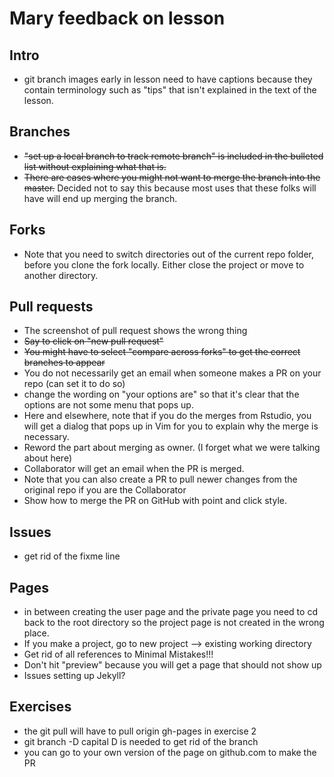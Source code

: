 # Mary feedback on lesson

## Intro

- git branch images early in lesson need to have captions because they contain terminology such as "tips" that isn't explained in the text of the lesson.

## Branches

- ~~"set up a local branch to track remote branch" is included in the bulleted list without explaining what that is.~~
- ~~There are cases where you might not want to merge the branch into the master.~~ Decided not to say this because most uses that these folks will have will end up merging the branch.

## Forks

- Note that you need to switch directories out of the current repo folder, before you clone the fork locally. Either close the project or move to another directory.

## Pull requests

- The screenshot of pull request shows the wrong thing
- ~~Say to click on "new pull request"~~
- ~~You might have to select "compare across forks" to get the correct branches to appear~~
- You do not necessarily get an email when someone makes a PR on your repo (can set it to do so)
- change the wording on "your options are" so that it's clear that the options are not some menu that pops up.
- Here and elsewhere, note that if you do the merges from Rstudio, you will get a dialog that pops up in Vim for you to explain why the merge is necessary.
- Reword the part about merging as owner. (I forget what we were talking about here)
- Collaborator will get an email when the PR is merged.
- Note that you can also create a PR to pull newer changes from the original repo if you are the Collaborator
- Show how to merge the PR on GitHub with point and click style.

## Issues

- get rid of the fixme line

## Pages

- in between creating the user page and the private page you need to cd back to the root directory so the project page is not created in the wrong place.
- If you make a project, go to new project --> existing working directory
- Get rid of all references to Minimal Mistakes!!!
- Don't hit "preview" because you will get a page that should not show up
- Issues setting up Jekyll?

## Exercises

- the git pull will have to pull origin gh-pages in exercise 2
- git branch -D capital D is needed to get rid of the branch
- you can go to your own version of the page on github.com to make the PR